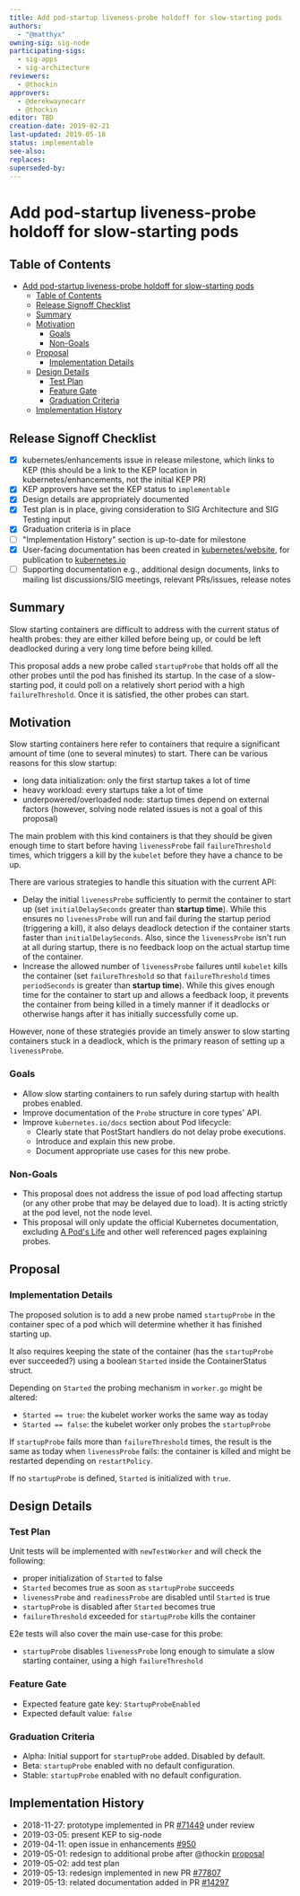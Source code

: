 ```yaml
---
title: Add pod-startup liveness-probe holdoff for slow-starting pods
authors:
  - "@matthyx"
owning-sig: sig-node
participating-sigs:
  - sig-apps
  - sig-architecture
reviewers:
  - @thockin
approvers:
  - @derekwaynecarr
  - @thockin
editor: TBD
creation-date: 2019-02-21
last-updated: 2019-05-18
status: implementable
see-also:
replaces:
superseded-by:
---
```


# Add pod-startup liveness-probe holdoff for slow-starting pods

## Table of Contents

<!-- toc -->

- [Add pod-startup liveness-probe holdoff for slow-starting pods](#add-pod-startup-liveness-probe-holdoff-for-slow-starting-pods)
  - [Table of Contents](#table-of-contents)
  - [Release Signoff Checklist](#release-signoff-checklist)
  - [Summary](#summary)
  - [Motivation](#motivation)
    - [Goals](#goals)
    - [Non-Goals](#non-goals)
  - [Proposal](#proposal)
    - [Implementation Details](#implementation-details)
  - [Design Details](#design-details)
    - [Test Plan](#test-plan)
    - [Feature Gate](#feature-gate)
    - [Graduation Criteria](#graduation-criteria)
  - [Implementation History](#implementation-history)

[Tools for generating]: https://github.com/ekalinin/github-markdown-toc

<!-- /toc -->

## Release Signoff Checklist

- [x] kubernetes/enhancements issue in release milestone, which links to KEP (this should be a link to the KEP location in kubernetes/enhancements, not the initial KEP PR)
- [X] KEP approvers have set the KEP status to `implementable`
- [X] Design details are appropriately documented
- [X] Test plan is in place, giving consideration to SIG Architecture and SIG Testing input
- [X] Graduation criteria is in place
- [ ] "Implementation History" section is up-to-date for milestone
- [X] User-facing documentation has been created in [kubernetes/website], for publication to [kubernetes.io]
- [ ] Supporting documentation e.g., additional design documents, links to mailing list discussions/SIG meetings, relevant PRs/issues, release notes

[kubernetes.io]: https://kubernetes.io/
[kubernetes/website]: https://github.com/kubernetes/website

## Summary

Slow starting containers are difficult to address with the current status of health probes: they are either killed before being up, or could be left deadlocked during a very long time before being killed.

This proposal adds a new probe called `startupProbe` that holds off all the other probes until the pod has finished its startup. In the case of a slow-starting pod, it could poll on a relatively short period with a high `failureThreshold`. Once it is satisfied, the other probes can start.

## Motivation

Slow starting containers here refer to containers that require a significant amount of time (one to several minutes) to start. There can be various reasons for this slow startup:

- long data initialization: only the first startup takes a lot of time
- heavy workload: every startups take a lot of time
- underpowered/overloaded node: startup times depend on external factors (however, solving node related issues is not a goal of this proposal)

The main problem with this kind containers is that they should be given enough time to start before having `livenessProbe` fail `failureThreshold` times, which triggers a kill by the `kubelet` before they have a chance to be up.

There are various strategies to handle this situation with the current API:

- Delay the initial `livenessProbe` sufficiently to permit the container to start up (set `initialDelaySeconds` greater than **startup time**). While this ensures no `livenessProbe` will run and fail during the startup period (triggering a kill), it also delays deadlock detection if the container starts faster than `initialDelaySeconds`. Also, since the `livenessProbe` isn't run at all during startup, there is no feedback loop on the actual startup time of the container.
- Increase the allowed number of `livenessProbe` failures until `kubelet` kills the container (set `failureThreshold` so that `failureThreshold` times `periodSeconds` is greater than **startup time**). While this gives enough time for the container to start up and allows a feedback loop, it prevents the container from being killed in a timely manner if it deadlocks or otherwise hangs after it has initially successfully come up.

However, none of these strategies provide an timely answer to slow starting containers stuck in a deadlock, which is the primary reason of setting up a `livenessProbe`.

### Goals

- Allow slow starting containers to run safely during startup with health probes enabled.
- Improve documentation of the `Probe` structure in core types' API.
- Improve `kubernetes.io/docs` section about Pod lifecycle:
  - Clearly state that PostStart handlers do not delay probe executions.
  - Introduce and explain this new probe.
  - Document appropriate use cases for this new probe.

### Non-Goals

- This proposal does not address the issue of pod load affecting startup (or any other probe that may be delayed due to load). It is acting strictly at the pod level, not the node level.
- This proposal will only update the official Kubernetes documentation, excluding [A Pod's Life] and other well referenced pages explaining probes.

[A Pod's Life]: https://blog.openshift.com/kubernetes-pods-life/

## Proposal

### Implementation Details

The proposed solution is to add a new probe named `startupProbe` in the container spec of a pod which will determine whether it has finished starting up.

It also requires keeping the state of the container (has the `startupProbe` ever succeeded?) using a boolean `Started` inside the ContainerStatus struct.

Depending on `Started` the probing mechanism in `worker.go` might be altered:

- `Started == true`: the kubelet worker works the same way as today
- `Started == false`: the kubelet worker only probes the `startupProbe`

If `startupProbe` fails more than `failureThreshold` times, the result is the same as today when `livenessProbe` fails: the container is killed and might be restarted depending on `restartPolicy`.

If no `startupProbe` is defined, `Started` is initialized with `true`.

## Design Details

### Test Plan

Unit tests will be implemented with `newTestWorker` and will check the following:

- proper initialization of `Started` to false
- `Started` becomes true as soon as `startupProbe` succeeds
- `livenessProbe` and `readinessProbe` are disabled until `Started` is true
- `startupProbe` is disabled after `Started` becomes true
- `failureThreshold` exceeded for `startupProbe` kills the container

E2e tests will also cover the main use-case for this probe:

- `startupProbe` disables `livenessProbe` long enough to simulate a slow starting container, using a high `failureThreshold`

### Feature Gate

- Expected feature gate key: `StartupProbeEnabled`
- Expected default value: `false`

### Graduation Criteria

- Alpha: Initial support for `startupProbe` added. Disabled by default.
- Beta: `startupProbe` enabled with no default configuration.
- Stable: `startupProbe` enabled with no default configuration.

## Implementation History

- 2018-11-27: prototype implemented in PR [#71449] under review
- 2019-03-05: present KEP to sig-node
- 2019-04-11: open issue in enhancements [#950]
- 2019-05-01: redesign to additional probe after @thockin [proposal]
- 2019-05-02: add test plan
- 2019-05-13: redesign implemented in new PR [#77807]
- 2019-05-13: related documentation added in PR [#14297]

[#71449]: https://github.com/kubernetes/kubernetes/pull/71449
[#950]: https://github.com/kubernetes/enhancements/issues/950
[proposal]: https://github.com/kubernetes/kubernetes/issues/27114#issuecomment-437208330
[#77807]: https://github.com/kubernetes/kubernetes/pull/77807
[#14297]: https://github.com/kubernetes/website/pull/14297
